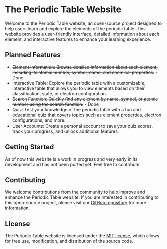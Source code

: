# The Periodic Table Website

Welcome to the Periodic Table website, an open-source project designed to help users learn and explore the elements of the periodic table. This website provides a user-friendly interface, detailed information about each element, and interactive features to enhance your learning experience.

## Planned Features

- ~~Element Information: Browse detailed information about each element, including its atomic number, symbol, name, and chemical properties.~~ - Done
- Interactive Table: Explore the periodic table with a customizable, interactive table that allows you to view elements based on their classification, state, or electron configuration.
- ~~Search Function: Quickly find any element by name, symbol, or atomic number using the search function.~~ - Done
- Quiz: Test your knowledge of the periodic table with a fun and educational quiz that covers topics such as element properties, electron configurations, and more.
- User Accounts: Create a personal account to save your quiz scores, track your progress, and unlock additional features.

## Getting Started

As of now this website is a work in progress and very early in its development and has not been ported yet. Feel free to contribute

## Contributing

We welcome contributions from the community to help improve and enhance the Periodic Table website. If you are interested in contributing to this open-source project, please visit our [GitHub repository](https://github.com/DragonRoyal/Periodic-table) for more information.

## License

The Periodic Table website is licensed under the [MIT license](https://opensource.org/licenses/MIT), which allows for free use, modification, and distribution of the source code.
